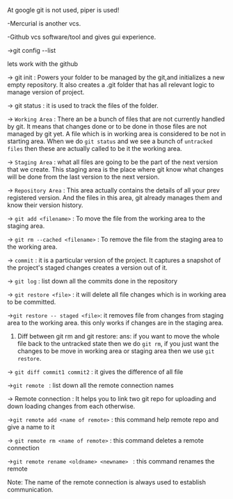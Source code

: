 At google git is not used, piper is used!

-Mercurial is another vcs.

-Github vcs software/tool and gives gui experience.

->git config --list

lets work with the github

-> git init : Powers your folder to be managed by the git,and initializes a new empty repository. It also creates a .git folder that has all relevant logic to manage version of project.

-> git status : it is used to track the files of the folder.

-> `Working Area` : There an be a bunch of files that are not currently handled by git. It means that changes done or to be done in those files are not managed by git yet. A file which is in working area is considered to be not in starting area. When we do `git status` and we see a bunch of `untracked files` then these are actually called to be  it the working area.

-> `Staging Area` : what all files  are going to be the part of the next version that we create. This staging area is the place where git know what changes will be done from the last version to the next version.

-> `Repository Area` : This area actually contains the details of all your prev registered version. And the files in this area, git already manages them and know their version history.

-> `git add <filename>` : To move the file from the working area to the staging area.

-> `git rm --cached <filename>` : To remove the file from the staging area to the working area.

-> `commit` : it is a particular version of the project. It captures a snapshot of the project's staged changes creates a version out of it.

-> `git log` : list down all the commits done in the repository

-> `git restore <file>` : it will delete all file changes which is in working area to be committed.

->`git restore -- staged <file>`:  it removes file from changes from staging area to the working area. this only works if changes are in the staging area.

 

1. Diff between git rm and git restore:
ans: if you want to move the whole file back to the untracked state then we do `git rm`, if you just want the changes to be move in working area or staging area then we use `git restore`.


-> `git diff commit1 commit2` : it gives the difference of all file  

->`git remote ` : list down all the remote connection names

-> Remote connection : It helps you to link two git repo for uploading and down loading changes from each otherwise.

->`git remote add <name of remote>` : this command help remote repo and give a name to it

-> `git remote rm <name of remote>` : this command deletes a remote connection 

->`git remote rename <oldname> <newname> ` : this command renames the remote

Note: The name of the remote connection is always used to establish communication.